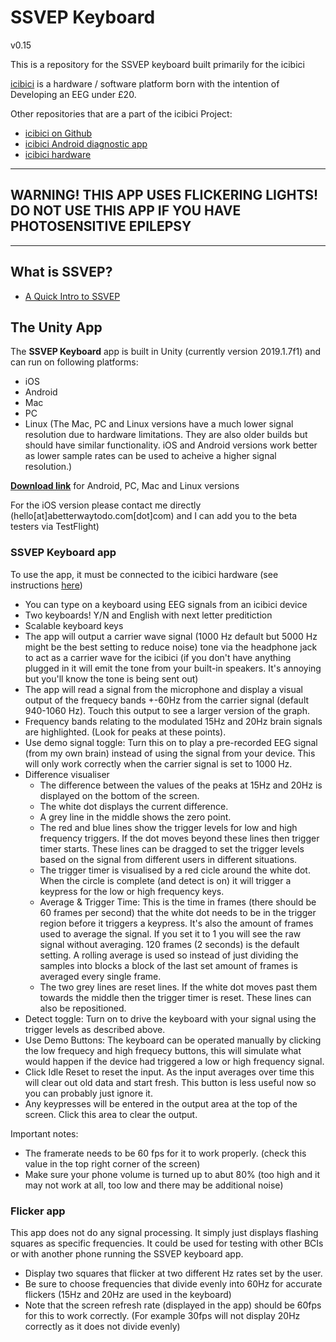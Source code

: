 # SSVEP Keyboard
v0.15

This is a repository for the SSVEP keyboard built primarily for the icibici

[icibici](https://icibici.github.io/site/) is a hardware / software platform born with the intention of Developing an EEG under £20.

Other repositories that are a part of the icibici Project:

* [icibici on Github](https://github.com/icibici)
* [icibici Android diagnostic app](https://github.com/icibici/Android-diagnostic-app)
* [icibici hardware](https://github.com/icibici/smartphone-bci-hardware)

---------------------------------------------------------------------------------------------------------------------------------------------------------

**WARNING! THIS APP USES FLICKERING LIGHTS! DO NOT USE THIS APP IF YOU HAVE PHOTOSENSITIVE EPILEPSY**
---------------------------------------------------------------------------------------------------

---------------------------------------------------------------------------------------------------------------------------------------------------------

## What is SSVEP?

- [A Quick Intro to SSVEP](https://web.archive.org/web/20181209171157/http://synaptitude.me/blog/a-quick-intro-to-ssvep-steady-state-visually-evoked-potential/)

## The Unity App

The **SSVEP Keyboard** app is built in Unity (currently version 2019.1.7f1) and can run on following platforms:

- iOS
- Android
- Mac
- PC
- Linux
(The Mac, PC and Linux versions have a much lower signal resolution due to hardware limitations. They are also older builds but should have similar functionality. iOS and Android versions work better as lower sample rates can be used to acheive a higher signal resolution.)

**[Download link](https://drive.google.com/drive/folders/0B4W4Pn0tIMBXbGUtdmJCMW02dk0?usp=sharing)** for Android, PC, Mac and Linux versions

For the iOS version please contact me directly (hello[at]abetterwaytodo.com[dot]com) and I can add you to the beta testers via TestFlight)

### SSVEP Keyboard app

To use the app, it must be connected to the icibici hardware (see instructions [here](https://github.com/icibici/smartphone-bci-hardware))

- You can type on a keyboard using EEG signals from an icibici device
- Two keyboards! Y/N and English with next letter preditiction
- Scalable keyboard keys
- The app will output a carrier wave signal (1000 Hz default but 5000 Hz might be the best setting to reduce noise) tone via the headphone jack to act as a carrier wave for the icibici (if you don't have anything plugged in it will emit the tone from your built-in speakers. It's annoying but you'll know the tone is being sent out)
- The app will read a signal from the microphone and display a visual output of the frequecy bands +-60Hz from the carrier signal (default 940-1060 Hz). Touch this output to see a larger version of the graph.
- Frequency bands relating to the modulated 15Hz and 20Hz brain signals are highlighted. (Look for peaks at these points).
- Use demo signal toggle: Turn this on to play a pre-recorded EEG signal (from my own brain) instead of using the signal from your device. This will only work correctly when the carrier signal is set to 1000 Hz.
- Difference visualiser
  - The difference between the values of the peaks at 15Hz and 20Hz is displayed on the bottom of the screen.
  - The white dot displays the current difference.
  - A grey line in the middle shows the zero point.
  - The red and blue lines show the trigger levels for low and high frequency triggers. If the dot moves beyond these lines then trigger timer starts. These lines can be dragged to set the trigger levels based on the signal from different users in different situations.
  - The trigger timer is visualised by a red cicle around the white dot. When the circle is complete (and detect is on) it will trigger a keypress for the low or high frequency keys.
  - Average & Trigger Time: This is the time in frames (there should be 60 frames per second) that the white dot needs to be in the trigger region before it triggers a keypress. It's also the amount of frames used to average the signal. If you set it to 1 you will see the raw signal without averaging. 120 frames (2 seconds) is the default setting. A rolling average is used so instead of just dividing the samples into blocks a block of the last set amount of frames is averaged every single frame.
  - The two grey lines are reset lines. If the white dot moves past them towards the middle then the trigger timer is reset. These lines can also be repositioned.
- Detect toggle: Turn on to drive the keyboard with your signal using the trigger levels as described above.
- Use Demo Buttons: The keyboard can be operated manually by clicking the low frequecy and high frequecy buttons, this will simulate what would happen if the device had triggered a low or high frequency signal.
- Click Idle Reset to reset the input. As the input averages over time this will clear out old data and start fresh. This button is less useful now so you can probably just ignore it.
- Any keypresses will be entered in the output area at the top of the screen. Click this area to clear the output.

Important notes:
- The framerate needs to be 60 fps for it to work properly. (check this value in the top right corner of the screen)
- Make sure your phone volume is turned up to abut 80% (too high and it may not work at all, too low and there may be additional noise)

### Flicker app

This app does not do any signal processing. It simply just displays flashing squares as specific frequencies. It could be used for testing with other BCIs or with another phone running the SSVEP keyboard app.

- Display two squares that flicker at two different Hz rates set by the user.
- Be sure to choose frequencies that divide evenly into 60Hz for accurate flickers (15Hz and 20Hz are used in the keyboard)
- Note that the screen refresh rate (displayed in the app) should be 60fps for this to work correctly. (For example 30fps will not display 20Hz correctly as it does not divide evenly)


